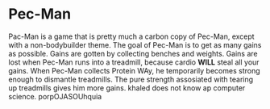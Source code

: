 # Pec-Man
Pac-Man is a game that is pretty much a carbon copy of Pec-Man, except with a non-bodybuilder theme.
The goal of Pec-Man is to get as many gains as possible. Gains are gotten by collecting benches and weights. Gains are lost when Pec-Man runs into a treadmill, because cardio __WILL__ steal all your gains. When Pec-Man collects Protein WAy, he temporarily becomes strong enough to dismantle treadmills. The pure strength assosiated with tearing up treadmills gives him more gains. khaled does not know ap computer science.
porpOJASOUhquia